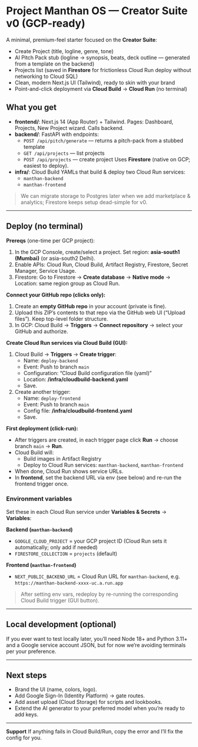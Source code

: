 # Project Manthan OS — Creator Suite v0 (GCP-ready)

A minimal, premium-feel starter focused on the **Creator Suite**:
- Create Project (title, logline, genre, tone)
- AI Pitch Pack stub (logline → synopsis, beats, deck outline — generated from a template on the backend)
- Projects list (saved in **Firestore** for frictionless Cloud Run deploy without networking to Cloud SQL)
- Clean, modern Next.js UI (Tailwind), ready to skin with your brand
- Point-and-click deployment via **Cloud Build** → **Cloud Run** (no terminal)

## What you get
- **frontend/**: Next.js 14 (App Router) + Tailwind. Pages: Dashboard, Projects, New Project wizard. Calls backend.
- **backend/**: FastAPI with endpoints:
  - `POST /api/pitch/generate` — returns a pitch-pack from a stubbed template
  - `GET /api/projects` — list projects
  - `POST /api/projects` — create project
  Uses **Firestore** (native on GCP; easiest to deploy).
- **infra/**: Cloud Build YAMLs that build & deploy two Cloud Run services:
  - `manthan-backend`
  - `manthan-frontend`

> We can migrate storage to Postgres later when we add marketplace & analytics; Firestore keeps setup dead-simple for v0.

---

## Deploy (no terminal)

**Prereqs** (one-time per GCP project):
1. In the GCP Console, create/select a project. Set region: **asia-south1 (Mumbai)** (or asia-south2 Delhi).
2. Enable APIs: Cloud Run, Cloud Build, Artifact Registry, Firestore, Secret Manager, Service Usage.
3. Firestore: Go to Firestore → **Create database** → **Native mode** → Location: same region group as Cloud Run.

**Connect your GitHub repo (clicks only):**
1. Create an **empty GitHub repo** in your account (private is fine).
2. Upload this ZIP’s contents to that repo via the GitHub web UI (“Upload files”). Keep top-level folder structure.
3. In GCP: Cloud Build → **Triggers** → **Connect repository** → select your GitHub and authorize.

**Create Cloud Run services via Cloud Build (GUI):**
1. Cloud Build → **Triggers** → **Create trigger**:
   - Name: `deploy-backend`
   - Event: Push to branch `main`
   - Configuration: “Cloud Build configuration file (yaml)”
   - Location: **/infra/cloudbuild-backend.yaml**
   - Save.
2. Create another trigger:
   - Name: `deploy-frontend`
   - Event: Push to branch `main`
   - Config file: **/infra/cloudbuild-frontend.yaml**
   - Save.

**First deployment (click-run):**
- After triggers are created, in each trigger page click **Run** → choose branch `main` → **Run**.
- Cloud Build will:
  - Build images in Artifact Registry
  - Deploy to Cloud Run services: `manthan-backend`, `manthan-frontend`
- When done, Cloud Run shows service URLs.
- In **frontend**, set the backend URL via env (see below) and re-run the frontend trigger once.

### Environment variables
Set these in each Cloud Run service under **Variables & Secrets** → **Variables**:

**Backend (`manthan-backend`)**
- `GOOGLE_CLOUD_PROJECT` = your GCP project ID (Cloud Run sets it automatically; only add if needed)
- `FIRESTORE_COLLECTION` = `projects` (default)

**Frontend (`manthan-frontend`)**
- `NEXT_PUBLIC_BACKEND_URL` = Cloud Run URL for `manthan-backend`, e.g. `https://manthan-backend-xxxx-uc.a.run.app`

> After setting env vars, redeploy by re-running the corresponding Cloud Build trigger (GUI button).

---

## Local development (optional)
If you ever want to test locally later, you’ll need Node 18+ and Python 3.11+ and a Google service account JSON, but for now we’re avoiding terminals per your preference.

---

## Next steps
- Brand the UI (name, colors, logo).
- Add Google Sign-In (Identity Platform) → gate routes.
- Add asset upload (Cloud Storage) for scripts and lookbooks.
- Extend the AI generator to your preferred model when you’re ready to add keys.

---

**Support**
If anything fails in Cloud Build/Run, copy the error and I’ll fix the config for you.
